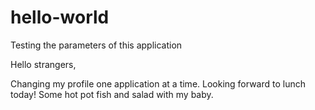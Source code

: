 # hello-world
Testing the parameters of this application

Hello strangers,

Changing my profile one application at a time. 
Looking forward to lunch today! Some hot pot fish and salad with my baby.
